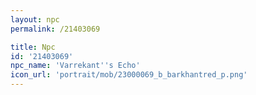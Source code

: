 ```yaml
---
layout: npc
permalink: /21403069

title: Npc
id: '21403069'
npc_name: 'Varrekant''s Echo'
icon_url: 'portrait/mob/23000069_b_barkhantred_p.png'
---
```

